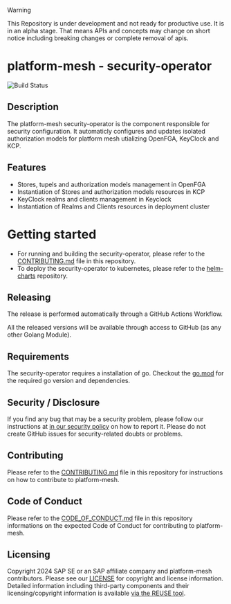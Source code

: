 > [!WARNING]
> This Repository is under development and not ready for productive use. It is in an alpha stage. That means APIs and concepts may change on short notice including breaking changes or complete removal of apis.

# platform-mesh - security-operator
![Build Status](https://github.com/platform-mesh/security-operator/actions/workflows/pipeline.yml/badge.svg)

## Description
The platform-mesh security-operator is the component responsible for security configuration. It automaticly configures and updates isolated authorization models for platform mesh utializing OpenFGA, KeyClock and KCP.

## Features
- Stores, tupels and authorization models management in OpenFGA
- Instantiation of Stores and authorization models resources in KCP
- KeyClock realms and clients management in Keyclock
- Instantiation of Realms and Clients resources in deployment cluster

# Getting started

- For running and building the security-operator, please refer to the [CONTRIBUTING.md](CONTRIBUTING.md) file in this repository.
- To deploy the security-operator to kubernetes, please refer to the [helm-charts](https://github.com/platform-mesh/helm-charts) repository. 

## Releasing

The release is performed automatically through a GitHub Actions Workflow.

All the released versions will be available through access to GitHub (as any other Golang Module).

## Requirements

The security-operator requires a installation of go. Checkout the [go.mod](go.mod) for the required go version and dependencies.

## Security / Disclosure
If you find any bug that may be a security problem, please follow our instructions at [in our security policy](https://github.com/platform-mesh/extension-manager-operator/security/policy) on how to report it. Please do not create GitHub issues for security-related doubts or problems.

## Contributing

Please refer to the [CONTRIBUTING.md](CONTRIBUTING.md) file in this repository for instructions on how to contribute to platform-mesh.

## Code of Conduct

Please refer to the [CODE_OF_CONDUCT.md](CODE_OF_CONDUCT.md) file in this repository informations on the expected Code of Conduct for contributing to platform-mesh.

## Licensing

Copyright 2024 SAP SE or an SAP affiliate company and platform-mesh contributors. Please see our [LICENSE](LICENSE) for copyright and license information. Detailed information including third-party components and their licensing/copyright information is available [via the REUSE tool](https://api.reuse.software/info/github.com/platform-mesh/security-operator).
